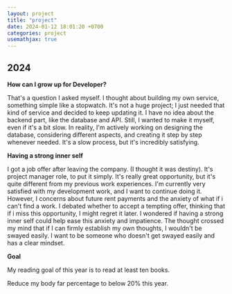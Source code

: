 ```yaml
---
layout: project
title: "project"
date: 2024-01-12 18:01:20 +0700
categories: project
usemathjax: true
---
```

## 2024


**How can I grow up for Developer?**

That's a question I asked myself. I thought about building my own service, something simple like a stopwatch. It's not a huge project; I just needed that kind of service and decided to keep updating it. I have no idea about the backend part, like the database and API. Still, I wanted to make it myself, even if it's a bit slow. In reality, I'm actively working on designing the database, considering different aspects, and creating it step by step whenever needed. It's a slow process, but it's incredibly satisfying.

**Having a strong inner self**

I got a job offer after leaving the company. (I thought it was destiny). It's project manager role, to put it simply. It's really great opportunity,  but it's quite different from my previous work experiences. I'm currently very satisfied with my development work, and I want to continue doing it. However, I concerns about future rent payments and the anxiety of what if i can't find a work. I debated whether to accept a tempting offer, thinking that if i miss this opportunity, I might regret it later. I wondered if having a strong inner self could help ease this anxiety and impatience. The thought crossed my mind that if I can firmly establish my own thoughts, I wouldn't be swayed easily. I want to be someone who doesn't get swayed easily and has a clear mindset.


**Goal**

My reading goal of this year is to read at least ten books. 

Reduce my body far percentage to below 20% this year. 


[jekyll-docs]: https://jekyllrb.com/docs/home
[jekyll-gh]:   https://github.com/jekyll/jekyll
[jekyll-talk]: https://talk.jekyllrb.com/

